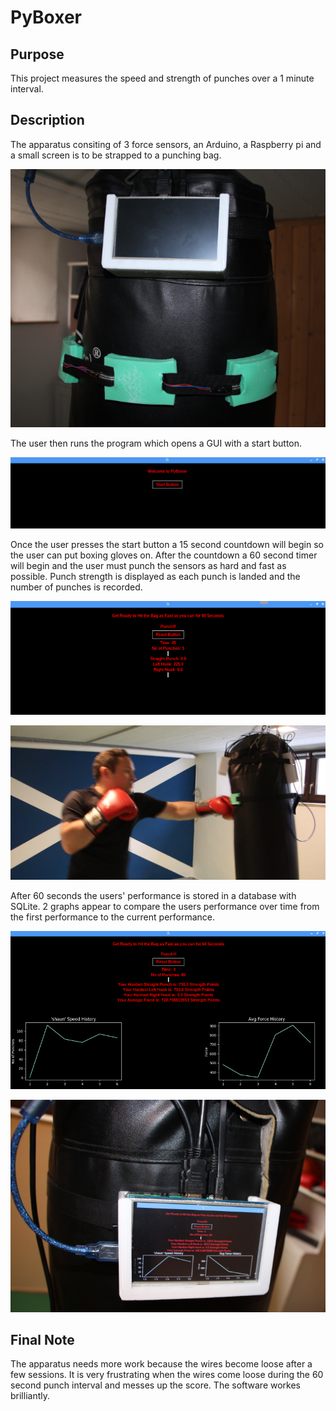 # PyBoxer

## Purpose
This project measures the speed and strength of punches over a 1 minute interval.

## Description
The apparatus consiting of 3 force sensors, an Arduino, a Raspberry pi and a small screen 
is to be strapped to a punching bag.

![alt text](PiBoxeronBag.png?raw=true)


The user then runs the program which opens a GUI with
a start button. 

![alt text](PiBoxerStartScreen.png?raw=true)

Once the user presses the start button a 15 second countdown will begin 
so the user can put boxing gloves on. After the countdown a 60 second timer will begin and 
the user must punch the sensors as hard and fast as possible. Punch strength is displayed as 
each punch is landed and the number of punches is recorded. 

![alt text](PiBoxerPunchScreen.png?raw=true)

![alt text](PunchingPiBoxer.png?raw=true)


After 60 seconds the users' performance is stored in a database with SQLite. 2 graphs appear to compare the users performance over time from the first performance to the 
current performance. 

![alt text](PiBoxerResultsScreen.png?raw=true)

![alt text](PiBoxerResultsonBag.png?raw=true)

## Final Note
The apparatus needs more work because the wires become loose after a few sessions. It is very frustrating when the wires come loose during the 60 second punch interval and messes up the score. The software workes brilliantly.

